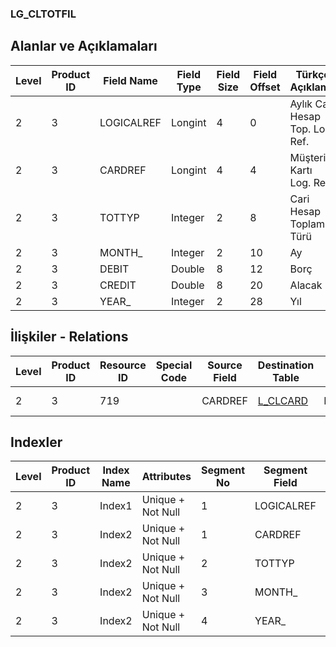 ### LG_CLTOTFIL

## Alanlar ve Açıklamaları

**Level**|**Product ID**|**Field Name**|**Field Type**|**Field Size**|**Field Offset**|**Türkçe Açıklama**|**Expression**
-----|-----|-----|-----|-----|-----|-----|-----
2|3|LOGICALREF|Longint|4|0|Aylık Cari Hesap Top. Log. Ref.|Monthly AR /AP Totals Logical Reference
2|3|CARDREF|Longint|4|4|Müşteri Kartı Log. Ref.|CLCARD LOGICALREF
2|3|TOTTYP|Integer|2|8|Cari Hesap Toplam Türü|AR/AP Total Type
2|3|MONTH_|Integer|2|10|Ay|Month
2|3|DEBIT|Double|8|12|Borç|Debit
2|3|CREDIT|Double|8|20|Alacak|Credit
2|3|YEAR_|Integer|2|28|Yıl|Year

## İlişkiler - Relations

**Level**|**Product ID**|**Resource ID**|**Special Code**|**Source Field**|**Destination Table**|**Destination Field**|**Relation Type**|**Extra Condition**
-----|-----|-----|-----|-----|-----|-----|-----|-----
2|3|719||CARDREF|[L_CLCARD](../LG_CLCARD "L_CLCARD")|LOGICALREF|one-to-one|

## Indexler

**Level**|**Product ID**|**Index Name**|**Attributes**|**Segment No**|**Segment Field**|**Sense**
-----|-----|-----|-----|-----|-----|-----
2|3|Index1|Unique + Not Null|1|LOGICALREF|Ascending
2|3|Index2|Unique + Not Null|1|CARDREF|Ascending
2|3|Index2|Unique + Not Null|2|TOTTYP|Ascending
2|3|Index2|Unique + Not Null|3|MONTH_|Ascending
2|3|Index2|Unique + Not Null|4|YEAR_|Ascending
